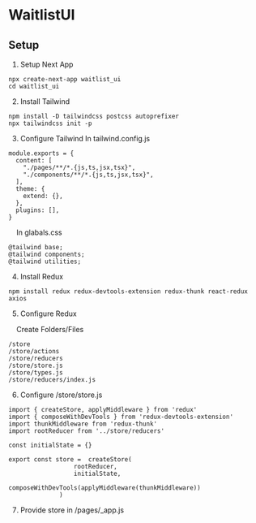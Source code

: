 # WaitlistUI

## Setup
1. Setup Next App
```
npx create-next-app waitlist_ui
cd waitlist_ui
```
2. Install Tailwind
```
npm install -D tailwindcss postcss autoprefixer
npx tailwindcss init -p
```
3. Configure Tailwind
In tailwind.config.js
```
module.exports = {
  content: [
    "./pages/**/*.{js,ts,jsx,tsx}",
    "./components/**/*.{js,ts,jsx,tsx}",
  ],
  theme: {
    extend: {},
  },
  plugins: [],
}
```

&nbsp;&nbsp;&nbsp;&nbsp;In glabals.css
```
@tailwind base;
@tailwind components;
@tailwind utilities;
```
4. Install Redux
```
npm install redux redux-devtools-extension redux-thunk react-redux axios
```
5. Configure Redux

&nbsp;&nbsp;&nbsp;&nbsp;Create Folders/Files
```
/store
/store/actions
/store/reducers
/store/store.js
/store/types.js
/store/reducers/index.js
```
6. Configure /store/store.js
```
import { createStore, applyMiddleware } from 'redux'
import { composeWithDevTools } from 'redux-devtools-extension'
import thunkMiddleware from 'redux-thunk'
import rootReducer from '../store/reducers'

const initialState = {}

export const store =  createStore(
                  rootReducer, 
                  initialState,
                  composeWithDevTools(applyMiddleware(thunkMiddleware))
              )

```
7. Provide store in /pages/_app.js
